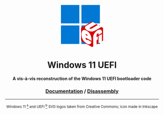 <div align="center">
    <img src="icon.svg" width=138>
</div>
<h1 align="center">Windows 11 UEFI</h1>
<p align="center"><strong>A vis-à-vis reconstruction of the Windows 11 UEFI bootloader code</strong></p>
<div align="center">
    <h3>
        <a href="https://htmlpreview.github.io/?https://github.com/LeCodingWolfie/win11-uefi/blob/main/src/docs/html/docs.html">Documentation</a> /
        <a href="https://htmlpreview.github.io/?https://github.com/LeCodingWolfie/win11-uefi/blob/main/src/docs/html/re.html">Disassembly</a>
    </h3>
</div>

___

<div align="center">
    <sup>Windows 11 <a href="https://commons.wikimedia.org/wiki/File:Windows_logo_-_2021.svg"><sup>a</sup></a> 
    and UEFI <a href="https://commons.wikimedia.org/wiki/File:Logo_of_the_UEFI_Forum.svg"><sup>b</sup></a> SVG logos taken from Creative Commons; icon made in Inkscape</sup>
</div>
